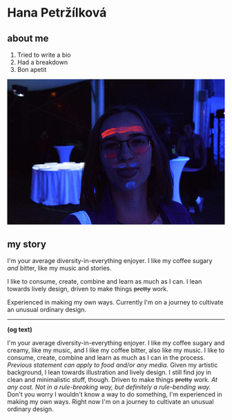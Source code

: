 # Hana Petržílková
## about me
1. Tried to write a bio
2. Had a breakdown 
3. Bon apetit


![photo of me](img/aboutness-img.jpg)
## my story
I'm your average diversity-in-everything enjoyer. I like my coffee sugary *and* bitter, like my music and stories.

I like to consume, create, combine and learn as much as I can. I lean towards lively design, driven to make things <s>pretty</s> work. 

Experienced in making my own ways. Currently I'm on a journey to cultivate an unusual ordinary design. 

_________________________
**(og text)**

I'm your average diversity-in-everything enjoyer. I like my coffee sugary and creamy, like my music, and I like my coffee bitter, also like my music. I like to consume, create, combine and learn as much as I can in the process. *Previous statement can apply to food and/or any media.* 
Given my artistic background, I lean towards illustration and lively design. I still find joy in clean and minimalistic stuff, though. Driven to make things <s>pretty</s> work. *At any cost. Not in a rule-breaking way, but definitely a rule-bending way.*
Don't you worry I wouldn't know a way to do something, I'm experienced in making my own ways. Right now I'm on a journey to cultivate an unusual ordinary design. 
